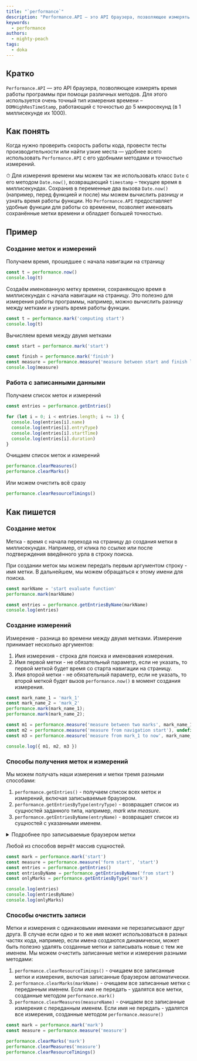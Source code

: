```yaml
---
title: "`performance`"
description: "Performance.API — это API браузера, позволяющее измерять время работы программы при помощи различных методов."
keywords:
  - performance
authors:
  - mighty-peach
tags:
  - doka
---
```


## Кратко

`Performance.API` — это API браузера, позволяющее измерять время работы программы при помощи различных методов. Для этого используется очень точный тип измерения времени – `DOMHighResTimeStamp`, работающий с точностью до 5 микросекунд (в 1 миллисекунде их 1000).

## Как понять

Когда нужно проверить скорость работы кода, провести тесты производительности или найти узкие места — удобнее всего использовать `Performance.API` с его удобными методами и точностью измерений.

<aside>

⏱ Для измерения времени мы можем так же использовать класс `Date` с его методом `Date.now()`, возвращающий `timestamp` – текущее время в миллисекундах. Сохранив в переменные два вызова `Date.now()` (например, перед функцией и после) мы можем вычислить разницу и узнать время работы функции. Но `Performance.API` предоставляет удобные функции для работы со временем, позволяет именовать сохранённые метки времени и обладает большей точностью.

</aside>

## Пример

### Создание меток и измерений

Получаем время, прошедшее с начала навигации на страницу

```js
const t = performance.now()
console.log(t)
```

Создаём именованную метку времени, сохраняющую время в миллисекундах с начала навигации на страницу. Это полезно для измерения работы программы, например, можно вычислить разницу между метками и узнать время работы функции.

```js
const t = performance.mark('computing start')
console.log(t)
```

Вычисляем время между двумя метками

```js
const start = performance.mark('start')

const finish = performance.mark('finish')
const measure = performance.measure('measure between start and finish loading', 'start', 'finish')
console.log(measure)
```

### Работа с записанными данными

Получаем список меток и измерений

```js
const entries = performance.getEntries()

for (let i = 0; i < entries.length; i += 1) {
  console.log(entries[i].name)
  console.log(entries[i].entryType)
  console.log(entries[i].startTime)
  console.log(entries[i].duration)
}
```

Очищаем список меток и измерений

```js
performance.clearMeasures()
performance.clearMarks()
```

Или можем очистить всё сразу

```js
performance.clearResourceTimings()
```

## Как пишется

### Создание меток

Метка - время с начала перехода на страницу до создания метки в миллисекундах. Например, от клика по ссылке или после подтверждения введённого урла в строку поиска.

При создании меток мы можем передать первым аргументом строку - имя метки. В дальнейшем, мы можем обращаться к этому имени для поиска.

```js
const markName = 'start evaluate function'
performance.mark(markName)

const entries = performance.getEntriesByName(markName)
console.log(entries)
```

### Создание измерений

Измерение - разница во времени между двумя метками. Измерение принимает несколько аргументов:

1. Имя измерения - строка для поиска и именования измерения.
1. Имя первой метки - не обязательный параметр, если не указать, то первой меткой будет время со старта навигации на страницу.
1. Имя второй метки - не обязательный параметр, если не указать, то второй меткой будет вызов `performance.now()` в момент создания измерения.

```js
const mark_name_1 = 'mark_1'
const mark_name_2 = 'mark_2'
performance.mark(mark_name_1);
performance.mark(mark_name_2);

const m1 = performance.measure('measure between two marks', mark_name_1, mark_name_2)
const m2 = performance.measure('measure from navigation start'), undefined, performance.now())
const m3 = performance.measure('measure from mark_1 to now', mark_name_1)

console.log({ m1, m2, m3 })
```

### Способы получения меток и измерений

Мы можем получать наши измерения и метки тремя разными способами:

1. `performance.getEntries()` - получаем список всех меток и измерений, включая записываемые браузером.
1. `performance.getEntriesByType(entryType)` - возвращает список из сущностей заданного типа, например, _mark_ или _measure_.
1. `performance.getEntriesByName(entryName)` - возвращает список из сущностей с указанными именем.

<details>
  <summary>Подробнее про записываемые браузером метки</summary>

  Для улучшения анализа производительности страницы, браузер автоматически записывает некоторые метки:
  1. `navigation` – события навигации браузера `domComplete`, `loadEventStart`, `loadEventEnd`, `redirectCount`, `domContentLoadedEventStart`, `domContentLoadedEventEnd`, `domInteractive`, `requestStart`, `responseStart`, `unloadEventEnd`, `unloadEventStart`.
  1. `resource` – содержат информацию про загрузку ресурсов сайтом, например, можно узнать про загрузку стилей или выполнение запросов к API.
  1. `paint` – информация о рендере страницы, например, время отрисовки первого контента – `first-paint`, `first-contentful-paint`.

</details>

Любой из способов вернёт массив сущностей.

```js
const mark = performance.mark('start')
const measure = performance.measure('form start', 'start')
const entries = performance.getEntries()
const entriesByName = performance.getEntriesByName('from start')
const onlyMarks = performance.getEntriesByType('mark')

console.log(entries)
console.log(entriesByName)
console.log(onlyMarks)
```

### Способы очистить записи

Метки и измерения с одинаковыми именами не перезаписывают друг друга. В случае если одно и то же имя может использоваться в разных частях кода, например, если имена создаются динамически, может быть полезно удалять созданные метки и записывать новые с тем же именем. Мы можем очистить записанные метки и измерения разными методами:

1. `performance.clearResourceTimings()` - очищаем все записанные метки и измерения, включая записанные браузером автоматически.
1. `performance.clearMarks(markName)` - очищаем все записанные метки с переданным именем. Если имя не передать - удалятся все метки, созданные методом `performance.mark()`
1. `performance.clearMeasures(measureName)` - очищаем все записанные измерения с переданным именем. Если имя не передать - удалятся все измерения, созданные методом `performance.measure()`

```js
const mark = performance.mark('mark')
const measure = performance.measure('measure')

performance.clearMarks('mark')
performance.clearMeasures('measure')
performance.clearResourceTimings()
```

